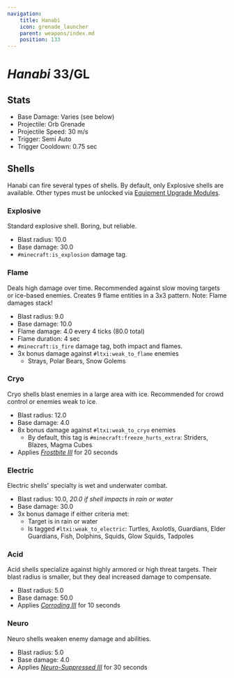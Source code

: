```yaml
---
navigation:
    title: Hanabi
    icon: grenade_launcher
    parent: weapons/index.md
    position: 133
---
```


# *Hanabi* 33/GL
<ItemImage id="grenade_launcher" scale="3" />

## Stats
- Base Damage: Varies (see below)
- Projectile: Orb Grenade
- Projectile Speed: 30 m/s
- Trigger: Semi Auto
- Trigger Cooldown: 0.75 sec

## Shells

Hanabi can fire several types of shells. By default, only Explosive shells are available. Other types must be unlocked via
[Equipment Upgrade Modules](../fundamentals/upgrade_system.md).

### Explosive
Standard explosive shell. Boring, but reliable.

- Blast radius: 10.0
- Base damage: 30.0
- `#minecraft:is_explosion` damage tag.

### Flame
Deals high damage over time. Recommended against slow moving targets or ice-based enemies. Creates 9 flame entities in a
3x3 pattern. Note: Flame damages stack! 

- Blast radius: 9.0
- Base damage: 10.0
- Flame damage: 4.0 every 4 ticks (80.0 total)
- Flame duration: 4 sec
- `#minecraft:is_fire` damage tag, both impact and flames.
- 3x bonus damage against `#ltxi:weak_to_flame` enemies
  - Strays, Polar Bears, Snow Golems

### Cryo
Cryo shells blast enemies in a large area with ice. Recommended for crowd control or enemies weak to ice.

- Blast radius: 12.0
- Base damage: 4.0
- 8x bonus damage against `#ltxi:weak_to_cryo` enemies
  - By default, this tag is `#minecraft:freeze_hurts_extra`: Striders, Blazes, Magma Cubes
- Applies [*Frostbite III*](../fundamentals/mob_effects.md) for 20 seconds

### Electric
Electric shells' specialty is wet and underwater combat.

- Blast radius: 10.0, *20.0 if shell impacts in rain or water*
- Base damage: 30.0
- 3x bonus damage if either criteria met:
  - Target is in rain or water
  - Is tagged `#ltxi:weak_to_electric`: Turtles, Axolotls, Guardians, Elder Guardians, Fish, Dolphins, Squids, Glow Squids, Tadpoles

### Acid
Acid shells specialize against highly armored or high threat targets. Their blast radius is smaller, but
they deal increased damage to compensate.

- Blast radius: 5.0
- Base damage: 50.0
- Applies [*Corroding III*](../fundamentals/mob_effects.md) for 10 seconds

### Neuro
Neuro shells weaken enemy damage and abilities.

- Blast radius: 5.0
- Base damage: 4.0
- Applies [*Neuro-Suppressed III*](../fundamentals/mob_effects.md) for 30 seconds
